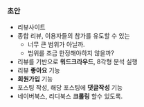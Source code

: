 ### 초안

- 리뷰사이트
- 종합 리뷰, 이용자들의 참가를 유도할 수 있는
  - 너무 큰 범위가 아닐까.
  - 범위를 조금 한정해야하지 않을까?
- 리뷰를 기반으로 **워드크라우드**, 8각형 분석 실행
- 리뷰 **좋아요** 기능
- **회원가입** 기능
- 포스팅 작성, 해당 포스팅에 **댓글작성** 기능
- 네이버북스, 리디북스 **크롤링** 할수 있도록.